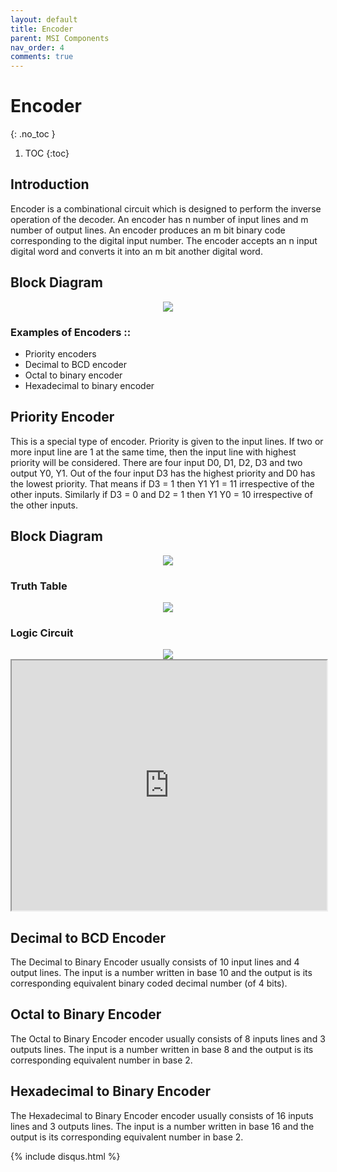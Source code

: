 ```yaml
---
layout: default
title: Encoder
parent: MSI Components
nav_order: 4
comments: true
---
```


# Encoder
{: .no_toc }

1. TOC
{:toc}

## Introduction

Encoder is a combinational circuit which is designed to perform the inverse operation of the decoder. 
An encoder has n number of input lines and m number of output lines. An encoder produces an m bit binary code corresponding to the digital input number. 
The encoder accepts an n input digital word and converts it into an m bit another digital word.

## Block Diagram

<div style="text-align:center"><img src="../../assets/images/encoder_blockdiagram.jpg" /></div>

### Examples of Encoders ::
   
* Priority encoders
* Decimal to BCD encoder
* Octal to binary encoder
* Hexadecimal to binary encoder

## Priority Encoder

This is a special type of encoder. 
Priority is given to the input lines. 
If two or more input line are 1 at the same time, then the input line with highest priority will be considered. 
There are four input D0, D1, D2, D3 and two output Y0, Y1. 
Out of the four input D3 has the highest priority and D0 has the lowest priority. 
That means if D3 = 1 then Y1 Y1 = 11 irrespective of the other inputs. Similarly if D3 = 0 and D2 = 1 then Y1 Y0 = 10 irrespective of the other inputs.

## Block Diagram

<div style="text-align:center"><img src="../../assets/images/priorityencoder_blockdiagram.jpg" /></div>

### Truth Table

<div style="text-align:center"><img src="../../assets/images/priorityencoder_truthtable.jpg" /></div>

### Logic Circuit

<div style="text-align:center"><img src="../../assets/images/priorityencoder_logiccircuit.jpg" /></div>

<iframe width="100%" height="400px" src="https://circuitverse.org/simulator/embed/762" id="projectPreview" scrolling="no" webkitAllowFullScreen mozAllowFullScreen allowFullScreen> </iframe>

## Decimal to BCD Encoder

The Decimal to Binary Encoder usually consists of 10 input lines and 4 output lines. The input is a number written in base 10 and the output is its corresponding equivalent binary coded decimal number (of 4 bits). 

## Octal to Binary Encoder

The Octal to Binary Encoder encoder usually consists of 8 inputs lines and 3 outputs lines. The input is a number written in base 8 and the output is its corresponding equivalent number in base 2.

## Hexadecimal to Binary Encoder

The Hexadecimal to Binary Encoder encoder usually consists of 16 inputs lines and 3 outputs lines. The input is a number written in base 16 and the output is its corresponding equivalent number in base 2.



{% include disqus.html %}
